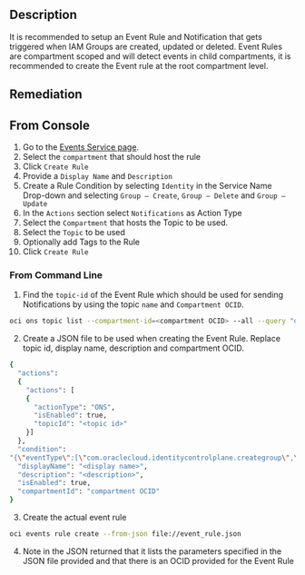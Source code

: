 ## Description

It is recommended to setup an Event Rule and Notification that gets triggered when IAM Groups are created, updated or deleted. Event Rules are compartment scoped and will detect events in child compartments, it is recommended to create the Event rule at the root compartment level.

## Remediation

## From Console

1. Go to the [Events Service page](https://console.us-ashburn1.oraclecloud.com/events/rules).
2. Select the `compartment` that should host the rule
3. Click `Create Rule`
4. Provide a `Display Name` and `Description`
5. Create a Rule Condition by selecting `Identity` in the Service Name Drop-down and selecting `Group – Create`, `Group – Delete` and `Group – Update`
6. In the `Actions` section select `Notifications` as Action Type
7. Select the `Compartment` that hosts the Topic to be used.
8. Select the `Topic` to be used
9. Optionally add Tags to the Rule
10. Click `Create Rule`

### From Command Line

1. Find the `topic-id` of the Event Rule which should be used for sending Notifications by using the topic `name` and `Compartment OCID`.

```bash
oci ons topic list --compartment-id=<compartment OCID> --all --query "data [?name=='<topic_name>']".{"name:name,topic_id:\"topic-id\""} --output table
```

2. Create a JSON file to be used when creating the Event Rule. Replace topic id, display name, description and compartment OCID.

```bash
{
  "actions":
  {
    "actions": [
    {
      "actionType": "ONS",
      "isEnabled": true,
      "topicId": "<topic id>"
    }]
  },
  "condition":
"{\"eventType\":[\"com.oraclecloud.identitycontrolplane.creategroup\",\"com.oraclecloud.identitycontrolplane.deletegroup\",\"com.oraclecloud.identitycontrolplane.updategroup\"],\"data\":{}}",
  "displayName": "<display name>",
  "description": "<description>",
  "isEnabled": true,
  "compartmentId": "compartment OCID"
}
```

3. Create the actual event rule

```bash
oci events rule create --from-json file://event_rule.json
```

4. Note in the JSON returned that it lists the parameters specified in the JSON file provided and that there is an OCID provided for the Event Rule